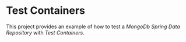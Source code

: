 # Test Containers

This project provides an example of how to test a _MongoDb Spring Data Repository_ with
_Test Containers_.


